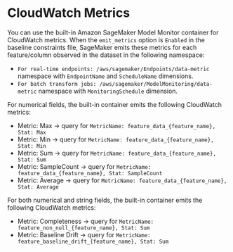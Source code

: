 # CloudWatch Metrics<a name="model-monitor-interpreting-cloudwatch"></a>

You can use the built\-in Amazon SageMaker Model Monitor container for CloudWatch metrics\. When the `emit_metrics` option is `Enabled` in the baseline constraints file, SageMaker emits these metrics for each feature/column observed in the dataset in the following namespace:
+ `For real-time endpoints: /aws/sagemaker/Endpoints/data-metric` namespace with `EndpointName` and `ScheduleName` dimensions\.
+ `For batch transform jobs: /aws/sagemaker/ModelMonitoring/data-metric` namespace with `MonitoringSchedule` dimension\.

For numerical fields, the built\-in container emits the following CloudWatch metrics:
+ Metric: Max → query for `MetricName: feature_data_{feature_name}, Stat: Max`
+ Metric: Min → query for `MetricName: feature_data_{feature_name}, Stat: Min`
+ Metric: Sum → query for `MetricName: feature_data_{feature_name}, Stat: Sum`
+ Metric: SampleCount → query for `MetricName: feature_data_{feature_name}, Stat: SampleCount`
+ Metric: Average → query for `MetricName: feature_data_{feature_name}, Stat: Average`

For both numerical and string fields, the built\-in container emits the following CloudWatch metrics:
+ Metric: Completeness → query for `MetricName: feature_non_null_{feature_name}, Stat: Sum`
+ Metric: Baseline Drift → query for `MetricName: feature_baseline_drift_{feature_name}, Stat: Sum`